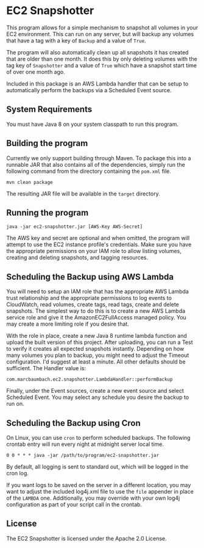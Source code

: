 # EC2 Snapshotter

This program allows for a simple mechanism to snapshot all volumes in your EC2 environment. 
This can run on any server, but will backup any volumes that have a tag with a key of `Backup` 
and a value of `True`.

The program will also automatically clean up all snapshots it has created that are older than 
one month. It does this by only deleting volumes with the tag key of `Snapshotter` and a value 
of `True` which have a snapshot start time of over one month ago.

Included in this package is an AWS Lambda handler that can be setup to automatically perform 
the backups via a Scheduled Event source.

## System Requirements

You must have Java 8 on your system classpath to run this program.

## Building the program

Currently we only support building through Maven. To package this into a runnable JAR that 
also contains all of the dependencies, simply run the following command from the directory 
containing the `pom.xml` file.

`mvn clean package`

The resulting JAR file will be available in the `target` directory.

## Running the program

`java -jar ec2-snapshotter.jar [AWS-Key AWS-Secret]`

The AWS key and secret are optional and when omitted, the program will attempt to use the 
EC2 instance profile's credentials. Make sure you have the appropriate permissions on your 
IAM role to allow listing volumes, creating and deleting snapshots, and tagging resources.

## Scheduling the Backup using AWS Lambda

You will need to setup an IAM role that has the appropriate AWS Lambda trust relationship 
and the appropriate permissions to log events to CloudWatch, read volumes, create tags, 
read tags, create and delete snapshots. The simplest way to do this is to create a new 
AWS Lambda service role and give it the AmazonEC2FullAccess managed policy. You may 
create a more limiting role if you desire that.

With the role in place, create a new Java 8 runtime lambda function and upload the built 
version of this project. After uploading, you can run a Test to verify it creates all 
expected snapshots instantly. Depending on how many volumes you plan to backup, you might 
need to adjust the Timeout configuration. I'd suggest at least a minute. All other defaults 
should be sufficient. The Handler value is:

`com.marcbaumbach.ec2.snapshotter.LambdaHandler::performBackup`

Finally, under the Event sources, create a new event source and select Scheduled Event. You 
may select any schedule you desire the backup to run on.

## Scheduling the Backup using Cron

On Linux, you can use `cron` to perform scheduled backups. The following crontab entry will 
run every night at midnight server local time.

`0 0 * * * java -jar /path/to/program/ec2-snapshotter.jar`

By default, all logging is sent to standard out, which will be logged in the cron log.

If you want logs to be saved on the server in a different location, you may want to adjust 
the included log4j.xml file to use the `file` appender in place of the `LAMBDA` one. 
Additionally, you may override with your own log4j configuration as part of your script 
call in the crontab.

## License

The EC2 Snapshotter is licensed under the Apache 2.0 License.